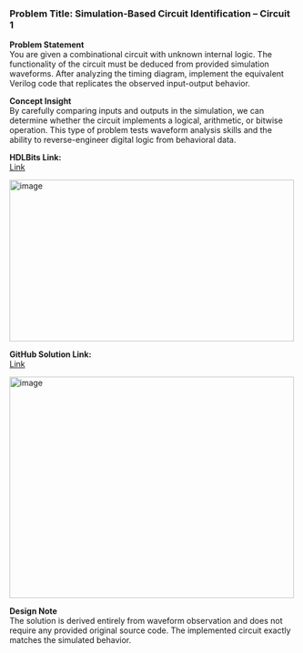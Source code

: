### Problem Title: Simulation-Based Circuit Identification – Circuit 1

**Problem Statement**  
You are given a combinational circuit with unknown internal logic. The functionality of the circuit must be deduced from provided simulation waveforms. After analyzing the timing diagram, implement the equivalent Verilog code that replicates the observed input-output behavior.

**Concept Insight**  
By carefully comparing inputs and outputs in the simulation, we can determine whether the circuit implements a logical, arithmetic, or bitwise operation. This type of problem tests waveform analysis skills and the ability to reverse-engineer digital logic from behavioral data.

**HDLBits Link:**  
[Link](https://hdlbits.01xz.net/wiki/Sim/circuit1)

<img width="500" height="284" alt="image" src="https://github.com/user-attachments/assets/9d1ab4e0-73bc-4403-9ac8-6e94cbb66b10" />

**GitHub Solution Link:**  
[Link](https://github.com/EswarAdithya011/HDLBits/blob/main/Problem%20Sets/4.%20Verification%3A%20Reading%20Simulations/4.2%20Build%20a%20circuit%20from%20a%20simulation%20waveform/Combinational%20circuit%201/circuit1.v)

<img width="500" height="389" alt="image" src="https://github.com/user-attachments/assets/d09bf027-2e3a-4668-8979-78799fcc99b8" />

**Design Note**  
The solution is derived entirely from waveform observation and does not require any provided original source code. The implemented circuit exactly matches the simulated behavior.
